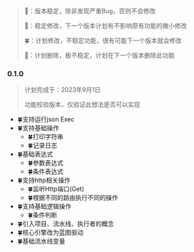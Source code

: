 
> 🌳：版本稳定，除非发现严重Bug，否则不会修改
> 
> 🌹：稳定修改，下一个版本计划有不影响原有功能的微小修改
> 
> 🍀：计划修改，不稳定功能，很有可能下一个版本就会修改
> 
> 🍂：计划删除，极不稳定，计划在下一个版本删除此功能

### 0.1.0

> 计划完成于：2023年9月1日
>
> 功能校验版本，仅验证此想法是否可以实现

- 🍀支持运行json Exec
- 🍀支持基础操作
    - 🍀打印字符串
    - 🍀记录日志
- 🍀基础表达式
    - 🍀参数表达式
    - 🍀条件表达式
- 🍀支持http相关操作
    - 🍀监听Http端口(Get)
    - 🍀根据不同的路由执行不同的操作
- 🍀支持基础逻辑操作
    - 🍀条件判断
- 🍀引入项目、流水线、执行者的概念
- 🍀核心引擎改为蓝图驱动
- 🍀基础流水线变量